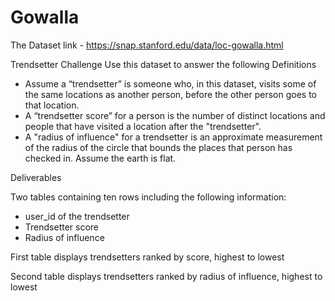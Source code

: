 # Gowalla

The Dataset link - https://snap.stanford.edu/data/loc-gowalla.html

Trendsetter Challenge
Use this dataset to answer the following
Definitions
<ul>
<li>Assume a “trendsetter” is someone who, in this dataset, visits some of the same
locations as another person, before the other person goes to that location.</li>
<li>A “trendsetter score” for a person is the number of distinct locations and people that
have visited a location after the "trendsetter".</li>
<li>A "radius of influence" for a trendsetter is an approximate measurement of the radius of
the circle that bounds the places that person has checked in. Assume the earth is flat.</li>
</ul>
Deliverables
<p>Two tables containing ten rows including the following information:</p>
<ul>
  <li>user_id of the trendsetter</li>
<li>Trendsetter score</li>
<li>Radius of influence</li>
</ul>
<p>First table displays trendsetters ranked by score, highest to lowest</p>
<p>Second table displays trendsetters ranked by radius of influence, highest to lowest</p>
